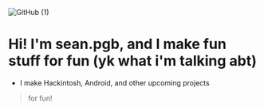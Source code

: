 ![GitHub (1)](https://user-images.githubusercontent.com/97381104/236215443-42b9fba4-a23c-44d2-8bdc-a0cc2df091d7.png)


# Hi! I'm sean.pgb, and I make fun stuff for fun (yk what i'm talking abt)
- I make Hackintosh, Android, and other upcoming projects
> for fun!
